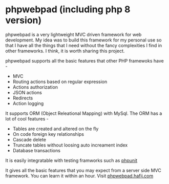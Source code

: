 # phpwebpad (including php 8 version)
phpwebpad is a very lightweight MVC driven framework for web development. My idea was to build this framework for my personal use so that I have all the things that I need without the fancy complexities I find in other frameworks. I think, it is worth sharing this project. 

phpwebpad supports all the basic features that other PHP framewoks have - 
  * MVC 
  * Routing actions based on regular expression
  * Actions authorization
  * JSON actions
  * Redirects
  * Action logging

It supports ORM (Object Releational Mapping) with MySql. The ORM has a lot of cool features - 
 * Tables are created and altered on the fly
 * On code foreign key relationships 
 * Cascade delete
 * Truncate tables without loosing auto increament index
 * Database transactions

It is easily integratable with testing framworks such as <a href="https://phpunit.readthedocs.io/en/9.5/index.html" target="_blank">phpunit</a>

It gives all the basic features that you may expect from a server side MVC framework. You can learn it within an hour. Visit <a href="http://phpwebpad.hafij.com" target="_blank">phpwebpad.hafij.com</a>
